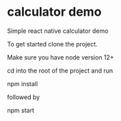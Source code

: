 # calculator demo

Simple react native calculator demo

To get started clone the project.

Make sure you have node version 12+

cd into the root of the project and run

npm install

followed by

npm start

